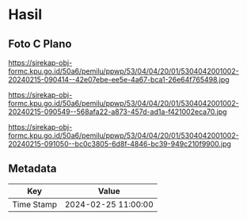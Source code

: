 # Hasil

## Foto C Plano

https://sirekap-obj-formc.kpu.go.id/50a6/pemilu/ppwp/53/04/04/20/01/5304042001002-20240215-090414--42e07ebe-ee5e-4a67-bca1-26e64f765498.jpg

https://sirekap-obj-formc.kpu.go.id/50a6/pemilu/ppwp/53/04/04/20/01/5304042001002-20240215-090549--568afa22-a873-457d-ad1a-f421002eca70.jpg

https://sirekap-obj-formc.kpu.go.id/50a6/pemilu/ppwp/53/04/04/20/01/5304042001002-20240215-091050--bc0c3805-6d8f-4846-bc39-949c210f9900.jpg


## Metadata

| Key        | Value               |
| ---------- | ------------------- |
| Time Stamp | 2024-02-25 11:00:00 |



